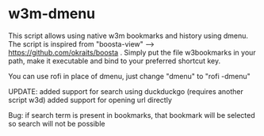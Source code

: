 # w3m-dmenu
This script allows using native w3m bookmarks and history using dmenu.
The script is inspired from "boosta-view" --> https://github.com/okraits/boosta .
Simply put the file w3bookmarks in your path, make it executable and bind to your preferred shortcut key.

You can use rofi in place of dmenu, just change "dmenu" to "rofi -dmenu"

UPDATE:
added support for search using duckduckgo (requires another script w3d)
added support for opening url directly

Bug:
if search term is present in bookmarks, that bookmark will be selected so search will not be possible
